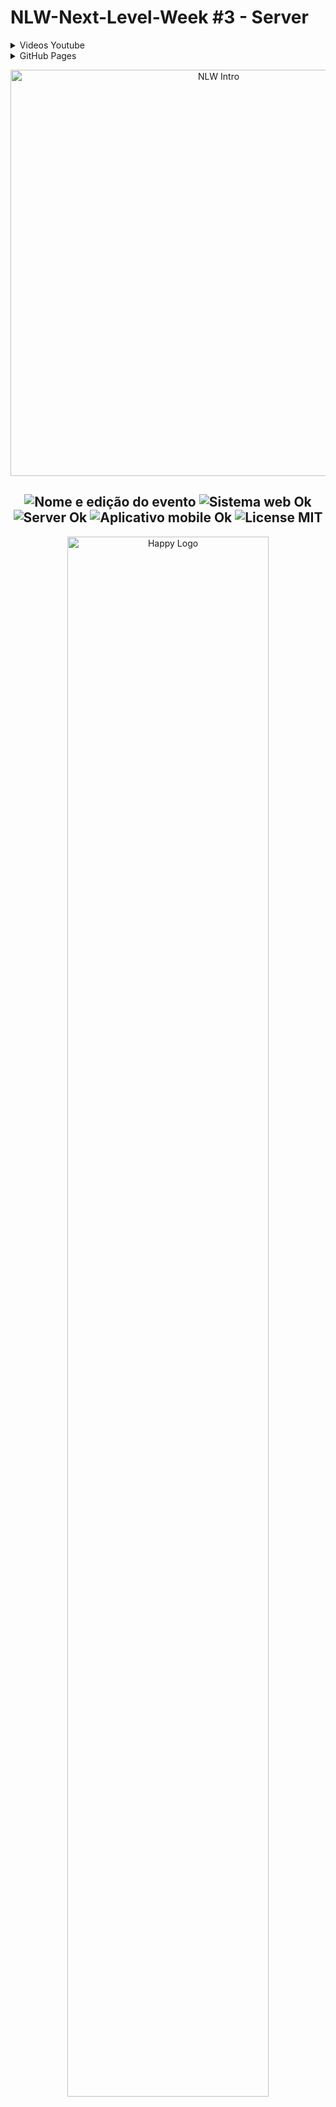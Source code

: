 # NLW-Next-Level-Week #3 - Server

<details>
 <summary>Videos Youtube</summary>

- [Trilha OmniStack Aula 1](https://www.youtube.com/watch?v=AC7fGkJRYNw)
- [Trilha OmniStack Aula 2](https://www.youtube.com/watch?v=TjUO72eAtog)
- [Trilha OmniStack Aula 3](https://www.youtube.com/watch?v=ytVJxv0OPEA)
- [Trilha OmniStack Aula 4](https://www.youtube.com/watch?v=_sZzCcf87j0)
- [Trilha OmniStack Aula 5](https://www.youtube.com/watch?v=EvRAXJuQrFE)
</details>

<details>
 <summary>GitHub Pages</summary>

1. [Web](https://shyoutarou.github.io/NLW3_Web/)
2. [Mobile](https://shyoutarou.github.io/NLW3_Mobile/)

</details>

<p align="center">
  <img src="https://raw.githubusercontent.com/shyoutarou/NLW-Next-Level-Week-3/master/.github/demo.gif" alt="NLW Intro" width="650px" />
</p>

<h2 align="center">
  <img src="https://img.shields.io/badge/Next%20Level%20Week-%233-lightblue?style=for-the-badge" alt="Nome e edição do evento" />
  <img src="https://img.shields.io/badge/web%3F-OK-lightblue?style=for-the-badge" alt="Sistema web Ok" />
  <img src="https://img.shields.io/badge/server%3F-OK-lightblue?style=for-the-badge" alt="Server Ok" />
  <img src="https://img.shields.io/badge/Mobile%3F-OK-lightblue?style=for-the-badge" alt="Aplicativo mobile Ok" />
  <img src="https://img.shields.io/badge/License-MIT-lightblue?style=for-the-badge" alt="License MIT" />

</h2>

<p align="center">
  <img src="https://raw.githubusercontent.com/shyoutarou/NLW-Next-Level-Week-3/master/.github/HappyLogo.png" alt="Happy Logo" width="80%" />
</p>

## 📌 Index

- [NLW-Next-Level-Week #3 - Server](#nlw-next-level-week-3---server)
  - [📌 Index](#-index)
  - [❔ Sobre o projeto](#-sobre-o-projeto)
  - [🧐 Motivo](#-motivo)
  - [THE EXTRAMILE - Happy 2.0](#the-extramile---happy-20)
  - [📸 Screenshots](#-screenshots)
    - [Web Interface com ReactJS](#web-interface-com-reactjs)
    - [Mobile Interface com React Native](#mobile-interface-com-react-native)
    - [***Utilitários***](#utilitários)
    - [🛠 Days e Techs](#-days-e-techs)
    - [Funcionalidades NLW3_Web wiki!](#funcionalidades-nlw3_web-wiki)
  - [⚙ Instalação e Start](#-instalação-e-start)
    - [Clonagem](#clonagem)
    - [Como executar o projeto](#como-executar-o-projeto)
    - [💻 Executar Projeto Web](#-executar-projeto-web)
    - [📦 Executar Server API REST](#-executar-server-api-rest)
    - [📱 Executar Projeto Mobile](#-executar-projeto-mobile)
  - [🐛 Issues](#-issues)
  - [🤝 Contribuições](#-contribuições)
  - [Agradecimentos](#agradecimentos)
  - [📜 License](#-license)

## ❔ Sobre o projeto

Durante o evento Next Level Week #3, foi desenvolvido a projeto Happy, que é uma plataforma de visita a orfanatos, conectando pacientes com volutanriado para realizar visitas online, tendo um mapa para vários serviços que acolhem Crianças e Adolescentes com seus horários disponíveis para que os pacientes possam receber visitas de maneira adequada. Trazendo uma representação e homenagem para o dia das crianças, que é comemorado no dia 12 de outubro no Brasil. 

Este projeto é uma parte de uma trilogia: 
- [NLW3_Server](https://github.com/shyoutarou/NLW3_Server)
- [NLW3_Web](https://github.com/shyoutarou/NLW3_Web)
- [NLW3_Mobile](https://github.com/shyoutarou/NLW3_Mobile)

## 🧐 Motivo

Desenvolvimento apartir do projeto [Next Level Week 3](https://github.com/shyoutarou/NLW-Next-Level-Week-3), visa atender os Desafios lançados no final na semana NLW#3, desenvolvido pela [Rocketseat](https://rocketseat.com.br/).

## THE EXTRAMILE - Happy 2.0

<h2 align="left"> 📥 Figma layout available for download at: </h2>

- [Instruções](https://www.notion.so/Vers-o-2-0-do-Happy-c754db7a4d41469e8c2d00fcf75392c4)

- [Happy-Web](https://www.figma.com/file/QOzfFwamBenvx2X5K6QyX4/Happy-Web-2.0-(Copy)?node-id=0%3A1)
- [Happy-Mobile](https://www.figma.com/file/xzVQ25G4H8tCQbWWof9EG4/Happy-Mobile-2.0-(Copy)?node-id=0%3A1)
  
- [x] DeepLink no WhatsApp
- [ ] Exclusão da imagens preview na tela de cadastros
- [ ] Layout da aplicação
  - [ ] Mobile
  - [x] Web
- [ ] Acesso restrito
  - [x] Server 
  - [x] Web
    - [ ] Login / Logout 
    - [ ] Permanecer logado - Token
    - [ ] Recuperar senha - E-mail 
  - [ ] Mobile
    - [ ] Login / Logout 
    - [ ] Permanecer logado - Token
    - [ ] Recuperar senha- E-mail
- [x] Cadastro de orfanatos com telas de suceesso.
- [ ] Splash Screen no React Native com Expo
- [ ] Onboarding do usuário
- [ ] Localização real do usuário
- [ ] Cadastro em múltiplas etapas
- [ ] Deploy
   
## 📸 Screenshots

### Web Interface com ReactJS

<p align="center">
  <img src="https://raw.githubusercontent.com/shyoutarou/NLW-Next-Level-Week-3/master/.github/demo_web.gif" alt="Happy Web" width="100%" />
</p>

### Mobile Interface com React Native

<p align="center">
  <img src="https://raw.githubusercontent.com/shyoutarou/NLW-Next-Level-Week-3/master/.github/demo_mobile.gif" alt="Happy Mobiel" width="28%" />
</p>

### ***Utilitários***

- Protótipo: **[Figma](https://www.figma.com/)** 
- Editor: **[Visual Studio Code](https://code.visualstudio.com/)** 
- Banco de Dados: **[SQLite3](https://marketplace.visualstudio.com/items?itemName=alexcvzz.vscode-sqlite)**
- Teste de API: **[Insomnia](https://insomnia.rest/)**
- Ícones: **[Feather Icons](https://feathericons.com/)**
- Fontes: **[Nunito](https://fonts.google.com/specimen/Nunito)**

### 🛠 Days e Techs

| Dia | Descriçao | tecnologias |
|:---:|---------|:-----------:|
|  **12/10**  |**Acelerando sua evolução**| ![npm](https://img.shields.io/npm/v/react?color=black&label=React&logo=react)  ![npm](https://img.shields.io/npm/v/typescript?color=black&label=Typescript&logo=typescript&logoColor=blue) |
|  **13/10**  |**Olhando as oportunidades**| ![npm](https://img.shields.io/npm/v/typeorm?color=black&label=multer&logo=multer&logoColor=lightblue)  ![npm](https://img.shields.io/npm/v/typeorm?color=black&label=typeorm&logo=wolfram&logoColor=orange)           |
|  **14/10**  |**A escolha da stack**|    ![npm](https://img.shields.io/npm/v/axios?color=black&label=Axios&logo=insomnia&logoColor=purple)   ![npm](https://img.shields.io/npm/v/sqlite3?color=black&label=Sqlite3&logo=sqlite&logoColor=Blue)     |
|  **15/10**  | **Até 2 anos em 2 meses**|   ![npm](https://img.shields.io/npm/v/react-native?color=black&label=React-Native&logo=react) ![npm](https://img.shields.io/npm/v/expo?color=black&label=Expo&logo=expo)            |
|  **16/10**  | **A milha extra** | ![npm](https://img.shields.io/npm/v/express?color=black&label=Express&logo=node.js) ![npm](https://img.shields.io/npm/v/typeorm?color=black&label=yup&logo=yup&logoColor=yellow) 

### Funcionalidades NLW3_Web wiki!

Resumo dos dois dias da NLW da Rocketseat que conecta a API.

3. [Aula 3](https://github.com/shyoutarou/NLW3_Web/wiki/Aula-3-(05-08-2020):-Front-e-Back-End-Web)
5. [Aula 5](https://github.com/shyoutarou/NLW3_Web/wiki/Aula-5-(07-08-2020)---Finalizando-app-mobile)

## ⚙ Instalação e Start

Certifique-se de que tenha o `Node.js` e um gerenciador de dependências em seu ambiente antes de seguir os passos abaixo.

Para instalar e startar a plataforma Happy, use `npm` ou `yarn`:

### Clonagem

Primeiro, clone o repositório para seu ambiente:

```bash
> git clone https://github.com/shyoutarou/NLW3_Server.git 
```

Depois, entre no repositório clonado e no diretório correspondente ao que quer testar (web, server).
Logo após, insira os seguintes comandos no seu terminal para cada diretório respectivamente:

### Como executar o projeto

Podemos considerar este projeto como sendo divido em três partes:

Back End (pasta server) Front End (pasta web) Mobile (pasta mobile)

💡 Tanto o Front End quanto o Mobile precisam que o Back End esteja sendo executado para funcionar.

### 💻 Executar Projeto Web

```bash
# Entra no diretório "server"
> cd ./server

# Instala todas as dependências
> yarn install or npm install

# Starta o servidor web para a plataforma Happy
> yarn start  or npm run start

# Será startado em `http://localhost:3000`
```
### 📦 Executar Server API REST

```bash
# Entra no diretório "server"
> cd ./server

# Instala todas as dependências
> yarn install or npm install

# Execute migrations
> yarn npm run typeorm migration:run

# Start o servidor web para a plataforma Happy
> yarn start  or npm run start

# Será startado em `http://localhost:3333`
```

### 📱 Executar Projeto Mobile

```bash
# Go into the repository
$ cd ./mobile

# Install dependencies
$ yarn install or npm install

# Run
$ yarn start or npm run start

# Expo will open, just scan the qrcode on terminal or expo page

# If some problem with fonts, execute:
$ expo install expo-font @expo-google-fonts/nunito 
```

## 🐛 Issues

Sinta-se à vontade para registrar um novo problema com o respectivo título e descrição no repositório Happy. Se você já encontrou uma solução para seu problema, adoraria revisar sua solicitação de pull!

## 🤝 Contribuições

Siga os passos abaixo para contribuir:

1. Faça o *fork* do projeto (<https://github.com/shyoutarou/NLW3_Server.git>)

2. Clone o seu *fork* para sua maquína (`git clone https://github.com/user_name/NLW3_Server.git`)

3. Crie uma *branch* para realizar sua modificação (`git checkout -b feature/name_new_feature`)

4. Adicione suas modificações e faça o *commit* (`git commit -m "Descreva sua modificação"`)

5. *Push* (`git push origin feature/name_new_feature`)

6. Crie um novo *Pull Request*

7. Pronto, agora só aguardar a análise 🚀 


## Agradecimentos

<div align=center>
  <table style="width:100%">
    <tr align=center>
      <th><strong>Rocketseat</strong></th>
      <th><strong>diego3g</strong></th>
    </tr>
    <tr align=center>
      <td>
        <a href="https://rocketseat.com.br/">
          <img width="200" height="180" src="https://user-images.githubusercontent.com/38081852/83981650-1e2e6680-a8f6-11ea-9f42-6df8fe809e4b.png">
        </a>
      </td>
      <td>
        <a href="https://github.com/diego3g">
          <img width="200" height="180" src="https://user-images.githubusercontent.com/38081852/83981712-b7f61380-a8f6-11ea-9099-bd3677e97e39.jpg">
        </a>
      </td>
    </tr>
  </table>
</div>

## 📜 License

O projeto lançado em 2020 sobre a licença [MIT](./LICENSE) ❤️ 

Made with ♥ by Shyoutarou

Gostou? Deixe uma estrelinha para ajudar o projeto ⭐

 


